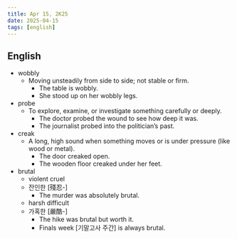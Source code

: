 ```yaml
---
title: Apr 15, 2K25
date: 2025-04-15
tags: [english]
---
```


## English

- wobbly
  - Moving unsteadily from side to side; not stable or firm.
    - The table is wobbly.
    - She stood up on her wobbly legs.
- probe
  - To explore, examine, or investigate something carefully or deeply.
    - The doctor probed the wound to see how deep it was.
    - The journalist probed into the politician’s past.
- creak
  - A long, high sound when something moves or is under pressure (like wood or metal).
    - The door creaked open.
    - The wooden floor creaked under her feet.
- brutal
  - violent cruel
  - 잔인한 [殘忍-]
    - The murder was absolutely brutal.
  - harsh  difficult
  - 가혹한 [嚴酷-]
    - The hike was brutal but worth it.
    - Finals week [기말고사 주간] is always brutal.